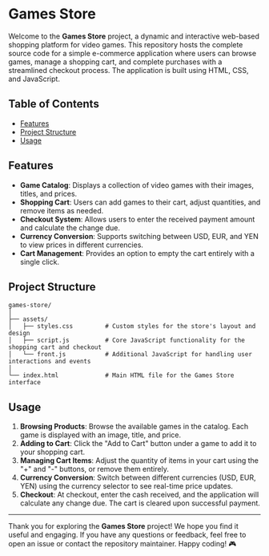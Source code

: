 # Games Store

Welcome to the **Games Store** project, a dynamic and interactive web-based shopping platform for video games. This repository hosts the complete source code for a simple e-commerce application where users can browse games, manage a shopping cart, and complete purchases with a streamlined checkout process. The application is built using HTML, CSS, and JavaScript.

## Table of Contents

- [Features](#features)
- [Project Structure](#project-structure)
- [Usage](#usage)

## Features

- **Game Catalog**: Displays a collection of video games with their images, titles, and prices.
- **Shopping Cart**: Users can add games to their cart, adjust quantities, and remove items as needed.
- **Checkout System**: Allows users to enter the received payment amount and calculate the change due.
- **Currency Conversion**: Supports switching between USD, EUR, and YEN to view prices in different currencies.
- **Cart Management**: Provides an option to empty the cart entirely with a single click.

## Project Structure

```
games-store/
│
├── assets/
│   ├── styles.css         # Custom styles for the store's layout and design
│   ├── script.js          # Core JavaScript functionality for the shopping cart and checkout
│   └── front.js           # Additional JavaScript for handling user interactions and events
│
└── index.html             # Main HTML file for the Games Store interface
```

## Usage

1. **Browsing Products**: Browse the available games in the catalog. Each game is displayed with an image, title, and price.
2. **Adding to Cart**: Click the "Add to Cart" button under a game to add it to your shopping cart.
3. **Managing Cart Items**: Adjust the quantity of items in your cart using the "+" and "-" buttons, or remove them entirely.
4. **Currency Conversion**: Switch between different currencies (USD, EUR, YEN) using the currency selector to see real-time price updates.
5. **Checkout**: At checkout, enter the cash received, and the application will calculate any change due. The cart is cleared upon successful payment.

---

Thank you for exploring the **Games Store** project! We hope you find it useful and engaging. If you have any questions or feedback, feel free to open an issue or contact the repository maintainer. Happy coding! 🎮
